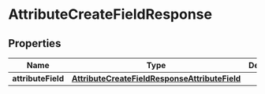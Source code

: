 

# AttributeCreateFieldResponse


## Properties

| Name | Type | Description | Notes |
|------------ | ------------- | ------------- | -------------|
|**attributeField** | [**AttributeCreateFieldResponseAttributeField**](AttributeCreateFieldResponseAttributeField.md) |  |  [optional] |



